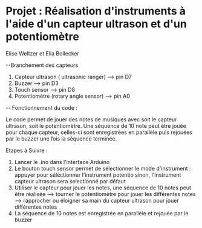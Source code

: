 # Projet : Réalisation d'instruments à l'aide d'un capteur ultrason et d'un potentiomètre
Elise Weltzer et Elia Bollecker

--Branchement des capteurs

1. Capteur ultrason ( ultrasonic ranger) --> pin D7
2. Buzzer --> pin D3
3. Touch sensor --> pin D8
4. Potentiomètre (rotary angle sensor) --> pin A0

-- Fonctionnement du code : 

Le code permet de jouer des notes de musiques avec soit le capteur ultrason, soit le potentiomètre.
Une séquence de 10 note peut être jouée pour chaque capteur, celles-ci sont enregistrées en parallèle puis rejouées par le buzzer une fois la séquence terminée.

Etapes à Suivre :

1. Lancer le .ino dans l'interface Arduino
2. Le bouton touch sensor permet de sélectionner le mode d'instrument : appuyer pour séléctionner l'instrument potentio sinon, l'instrument capteur ultrason sera selectionné par défaut
3. Utiliser le capteur pour jouer les notes, une séquence de 10 notes peut être réalisée
--> tourner le potentiomètre pour jouer les différentes notes
--> rapprocher ou éloigner sa main du capteur ultrason pour jouer différentes notes
4. La séquence de 10 notes est enregistrée en parallèle et rejouée par le buzzer


